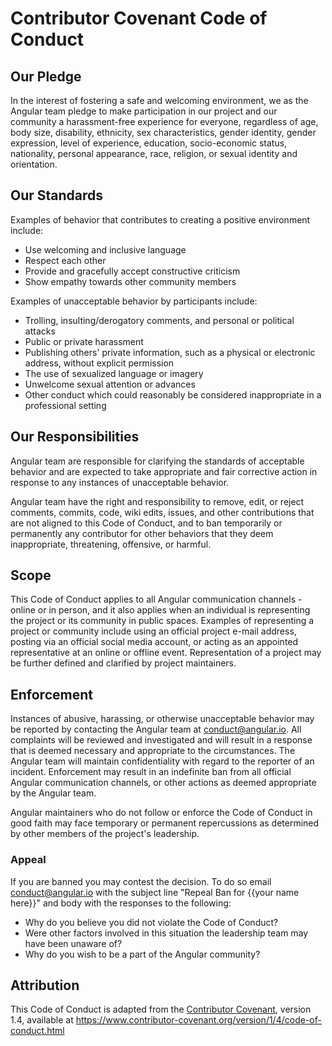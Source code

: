 # Contributor Covenant Code of Conduct

## Our Pledge

In the interest of fostering a safe and welcoming environment, we as
the Angular team pledge to make participation in our project and
our community a harassment-free experience for everyone, regardless of age, body
size, disability, ethnicity, sex characteristics, gender identity, gender expression,
level of experience, education, socio-economic status, nationality, personal
appearance, race, religion, or sexual identity and orientation.

## Our Standards

Examples of behavior that contributes to creating a positive environment
include:

* Use welcoming and inclusive language
* Respect each other
* Provide and gracefully accept constructive criticism
* Show empathy towards other community members

Examples of unacceptable behavior by participants include:

* Trolling, insulting/derogatory comments, and personal or political attacks
* Public or private harassment
* Publishing others' private information, such as a physical or electronic
  address, without explicit permission
* The use of sexualized language or imagery
* Unwelcome sexual attention or advances
* Other conduct which could reasonably be considered inappropriate in a
  professional setting

## Our Responsibilities

Angular team are responsible for clarifying the standards of acceptable
behavior and are expected to take appropriate and fair corrective action in
response to any instances of unacceptable behavior.

Angular team have the right and responsibility to remove, edit, or
reject comments, commits, code, wiki edits, issues, and other contributions
that are not aligned to this Code of Conduct, and to ban temporarily or
permanently any contributor for other behaviors that they deem inappropriate,
threatening, offensive, or harmful.

## Scope

This Code of Conduct applies to all Angular communication channels - online or in person,
and it also applies when an individual is representing the project or its community in
public spaces. Examples of representing a project or community include using an official
project e-mail address, posting via an official social media account, or acting
as an appointed representative at an online or offline event. Representation of
a project may be further defined and clarified by project maintainers.

## Enforcement

Instances of abusive, harassing, or otherwise unacceptable behavior may be
reported by contacting the Angular team at conduct@angular.io. All
complaints will be reviewed and investigated and will result in a response that
is deemed necessary and appropriate to the circumstances. The Angular team
will maintain confidentiality with regard to the reporter of an incident.
Enforcement may result in an indefinite ban from all official Angular communication
channels, or other actions as deemed appropriate by the Angular team.

Angular maintainers who do not follow or enforce the Code of Conduct in good
faith may face temporary or permanent repercussions as determined by other
members of the project's leadership.

### Appeal

If you are banned you may contest the decision. To do so email conduct@angular.io with the subject line "Repeal Ban for {{your name here}}" and body with the responses to the following:

* Why do you believe you did not violate the Code of Conduct?
* Were other factors involved in this situation the leadership team may have been unaware of?
* Why do you wish to be a part of the Angular community?

## Attribution

This Code of Conduct is adapted from the [Contributor Covenant](https://www.contributor-covenant.org), version 1.4,
available at https://www.contributor-covenant.org/version/1/4/code-of-conduct.html
